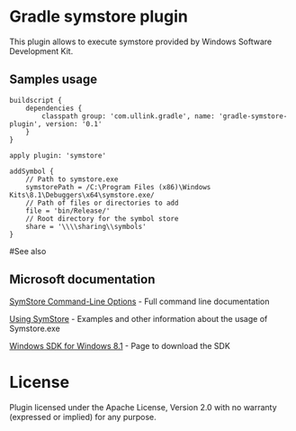 # Gradle symstore plugin

This plugin allows to execute symstore provided by Windows Software Development Kit.

## Samples usage

    buildscript {
        dependencies {
            classpath group: 'com.ullink.gradle', name: 'gradle-symstore-plugin', version: '0.1'
        }
    }
    
    apply plugin: 'symstore'
    
    addSymbol {
        // Path to symstore.exe
        symstorePath = /C:\Program Files (x86)\Windows Kits\8.1\Debuggers\x64\symstore.exe/
        // Path of files or directories to add
        file = 'bin/Release/'
        // Root directory for the symbol store
        share = '\\\\sharing\\symbols'
    }


#See also

## Microsoft documentation

[SymStore Command-Line Options](https://msdn.microsoft.com/fr-fr/library/windows/desktop/ms681378(v=vs.85).aspx) - Full command line documentation

[Using SymStore](https://msdn.microsoft.com/en-us/library/windows/desktop/ms681417(v=vs.85).aspx) - Examples and other information about the usage of Symstore.exe

[Windows SDK for Windows 8.1](https://developer.microsoft.com/en-us/windows/downloads/windows-8-1-sdk) - Page to download the SDK

# License

Plugin licensed under the Apache License, Version 2.0 with no warranty (expressed or implied) for any purpose.